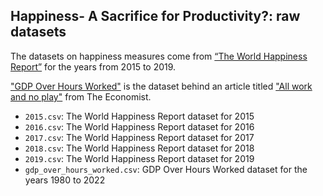 ## Happiness- A Sacrifice for Productivity?: raw datasets

The datasets on happiness measures come from [“The World Happiness Report”](https://www.kaggle.com/datasets/unsdsn/world-happiness) for the years from 2015 to 2019. 

["GDP Over Hours Worked"](https://github.com/TheEconomist/the-economist-gdp-per-hour-estimates/blob/main/output-data/gdp_over_hours_worked.csv) is the dataset behind an article titled ["All work and no play"]([https://www.economist.com/graphic-detail/2023/10/04/productivity-has-grown-faster-in-western-europe-than-in-america) from The Economist.

- `2015.csv`: The World Happiness Report dataset for 2015
- `2016.csv`: The World Happiness Report dataset for 2016
- `2017.csv`: The World Happiness Report dataset for 2017
- `2018.csv`: The World Happiness Report dataset for 2018
- `2019.csv`: The World Happiness Report dataset for 2019
- `gdp_over_hours_worked.csv`: GDP Over Hours Worked dataset for the years 1980 to 2022